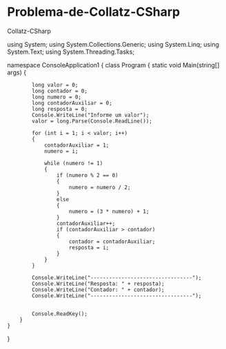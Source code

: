 # Problema-de-Collatz-CSharp
Collatz-CSharp

using System;
using System.Collections.Generic;
using System.Linq;
using System.Text;
using System.Threading.Tasks;

namespace ConsoleApplication1
{
    class Program
    {
        static void Main(string[] args)
        {
            
            long valor = 0;
            long contador = 0;
            long numero = 0;
            long contadorAuxiliar = 0;
            long resposta = 0;
            Console.WriteLine("Informe um valor");
            valor = long.Parse(Console.ReadLine());

            for (int i = 1; i < valor; i++)
            {
                contadorAuxiliar = 1;
                numero = i;

                while (numero != 1)
                {
                    if (numero % 2 == 0)
                    {
                        numero = numero / 2;
                    }
                    else
                    {
                        numero = (3 * numero) + 1;
                    }
                    contadorAuxiliar++;
                    if (contadorAuxiliar > contador)
                    {
                        contador = contadorAuxiliar;
                        resposta = i;
                    }
                }
            }

            Console.WriteLine("---------------------------------");
            Console.WriteLine("Resposta: " + resposta);
            Console.WriteLine("Contador: " + contador);
            Console.WriteLine("---------------------------------");


            Console.ReadKey();
        }
    }
}

